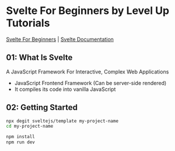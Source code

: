 # Svelte For Beginners by Level Up Tutorials

[Svelte For Beginners](1) | [Svelte Documentation](2)

## 01: What Is Svelte

A JavaScript Framework For Interactive, Complex Web Applications

- JavaScript Frontend Framework (Can be server-side rendered)
- It compiles its code into vanilla JavaScript

## 02: Getting Started

```bash
npx degit sveltejs/template my-project-name
cd my-project-name

npm install
npm run dev
```

[1]: https://www.leveluptutorials.com/tutorials/svelte-for-beginners/what-is-svelte
[2]: https://svelte.dev/
